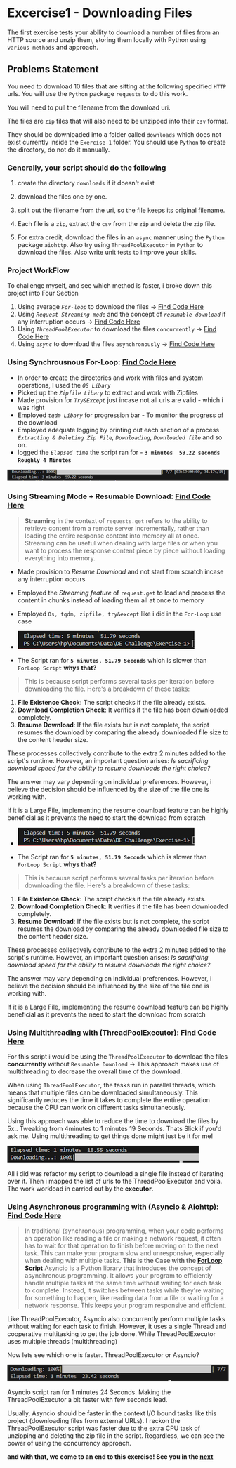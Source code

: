# Excercise1 - Downloading Files

The first exercise tests your ability to download a number of files from an HTTP source and unzip them, storing them locally with Python using `various methods` and approach.

## Problems Statement

You need to download 10 files that are sitting at the following specified
`HTTP` urls. You will use the `Python` package `requests` to do this
work.

You will need to pull the filename from the download uri.

The files are `zip` files that will also need to be unzipped into
their `csv` format.

They should be downloaded into a folder called `downloads` which
does not exist currently inside the `Exercise-1` folder. You should
use `Python` to create the directory, do not do it manually.

### Generally, your script should do the following

1. create the directory `downloads` if it doesn't exist
2. download the files one by one.
3. split out the filename from the uri, so the file keeps its
   original filename.

4. Each file is a `zip`, extract the `csv` from the `zip` and delete
the `zip` file.
5. For extra credit, download the files in an `async` manner using the
   `Python` package `aiohttp`. Also try using `ThreadPoolExecutor` in
   `Python` to download the files. Also write unit tests to improve your skills.

### Project WorkFlow

To challenge myself, and see which method is faster, i broke down this project into Four Section

1. Using average *`For-loop`* to download the files -> [Find Code Here](ForLoopScript.py)
2. Using *`Request Streaming mode`* and the concept of *`resumable download`* if any interruption occurs -> [Find Code Here](RequestStreaming.py)
3. Using *`ThreadPoolExecutor`* to download the files `concurrently` -> [Find Code Here](ThreadPool.py)
4. Using *`async`* to download the files `asynchronously` -> [Find Code Here](Asyncio.py)

### Using Synchrousnous For-Loop: [Find Code Here](ForLoopScript.py)

- In order to create the directories and work with files and system operations, I used the *`OS Libary`*
- Picked up the *`Zipfile Libary`* to extract and work with Zipfiles
- Made provision for *`Try&Except`* just incase not all urls are valid - which i was right
- Employed *`tqdm Libary`* for progression bar - To monitor the progress of the download
- Employed adequate logging by printing out each section of a process *`Extracting & Deleting Zip File`, `Downloading`, `Downloaded file`* and so on.
- logged the *`Elapsed time`* the script ran for - **`3 minutes  59.22 seconds`** **`Roughly 4 Minutes`**

!['Elapsed Time Using For-Loop'](./img/ForLoopElapsedTime.PNG)

### Using Streaming Mode + Resumable Download: [Find Code Here](RequestStreaming.py)

> **Streaming** in the context of `requests.get` refers to the ability to retrieve content from a remote server incrementally,  rather than loading the entire response content into memory all at once. Streaming can be useful when dealing with large files or when you want to process the response content piece by piece without loading everything into memory.

- Made provision to *Resume Download* and not start from scratch incase any interruption occurs
- Employed the *Streaming feature* of `request.get` to load and process the content in chunks instead of loading them all at once to memory
- Employed `Os, tqdm, zipfile, try&except` like i did in the `For-Loop` use case

- !['StreamingElapsedTime'](./img/StreamingElapsedTime.PNG)

- The Script ran for **`5 minutes, 51.79 Seconds`** which is slower than `ForLoop Script` **whys that?**

> This is because script performs several tasks per iteration before downloading the file. Here's a breakdown of these tasks:

1. **File Existence Check**: The script checks if the file already exists.
2. **Download Completion Check**: It verifies if the file has been downloaded completely.
3. **Resume Download**: If the file exists but is not complete, the script resumes the download by comparing the already downloaded file size to the content header size.

These processes collectively contribute to the extra 2 minutes added to the script's runtime. However, an important question arises: *Is sacrificing download speed for the ability to resume downloads the right choice?*

The answer may vary depending on individual preferences. However, i believe the decision should be influenced by the size of the file one is working with.

If it is a Large File, implementing the resume download feature can be highly beneficial as it prevents the need to start the download from scratch

- !['StreamingElapsedTime'](./img/StreamingElapsedTime.PNG)

- The Script ran for **`5 minutes, 51.79 Seconds`** which is slower than `ForLoop Script` **whys that?**

> This is because script performs several tasks per iteration before downloading the file. Here's a breakdown of these tasks:

1. **File Existence Check**: The script checks if the file already exists.
2. **Download Completion Check**: It verifies if the file has been downloaded completely.
3. **Resume Download**: If the file exists but is not complete, the script resumes the download by comparing the already downloaded file size to the content header size.

These processes collectively contribute to the extra 2 minutes added to the script's runtime. However, an important question arises: *Is sacrificing download speed for the ability to resume downloads the right choice?*

The answer may vary depending on individual preferences. However, i believe the decision should be influenced by the size of the file one is working with.

If it is a Large File, implementing the resume download feature can be highly beneficial as it prevents the need to start the download from scratch

### Using Multithreading with (ThreadPoolExecutor): [Find Code Here](ThreadPool.py)

For this script i would be using the `ThreadPoolExecutor` to download the files **concurrently** without `Resumable Download` -> This approach makes use of multithreading to decrease the overall time of the download.

When using `ThreadPoolExecutor`, the tasks run in parallel threads, which means that multiple files can be downloaded simultaneously. This significantly reduces the time it takes to complete the entire operation because the CPU can work on different tasks simultaneously.

Using this approach was able to reduce the time to download the files by 5x.. Tweaking from 4minutes to 1 minutes 19 Seconds. Thats Slick if you'd ask me. Using multithreading to get things done might just be it for me!

!['ThreadPoolExecutor'](./img/ThreadPoolElapsedTime.PNG)

All i did was refactor my script to download a single file instead of iterating over it. Then i mapped the list of urls to the ThreadPoolExecutor and voila. The work workload in carried out by the **executor**.

### Using  Asynchronous programming with (Asyncio & Aiohttp): [Find Code Here](Asyncio.py)

> In traditional (synchronous) programming, when your code performs an operation like reading a file or making a network request, it often has to wait for that operation to finish before moving on to the next task. This can make your program slow and unresponsive, especially when dealing with multiple tasks. **This is the Case with the [ForLoop Script](ForLoopScript.py)**
> Asyncio is a Python library that introduces the concept of asynchronous programming. It allows your program to efficiently handle multiple tasks at the same time without waiting for each task to complete. Instead, it switches between tasks while they're waiting for something to happen, like reading data from a file or waiting for a network response. This keeps your program responsive and efficient.

Like ThreadPoolExecutor, Asyncio also concurrently perform multiple tasks without waiting for each task to finish. However, it uses a single Thread and cooperative multitasking to get the job done. While ThreadPoolExecutor uses multiple threads (multithreading)

Now lets see which one is faster. ThreadPoolExecutor or Asyncio?

!['AsyncioElapsedTime'](./img/AsyncioElapsedTime.PNG)

Asyncio script ran for 1 minutes 24 Seconds. Making the ThreadPoolExecutor a bit faster with few seconds lead.

Usually, Asyncio should be faster in the context I/O bound tasks like this project (downloading files from external URLs). I reckon the ThreadPoolExecutor script was faster due to the extra CPU task of unzipping and deleting the zip file in the script. Regardless, we can see the power of using the concurrency approach.

**and with that, we come to an end to this exercise! See you in the [next](../Exercise-2/)**

